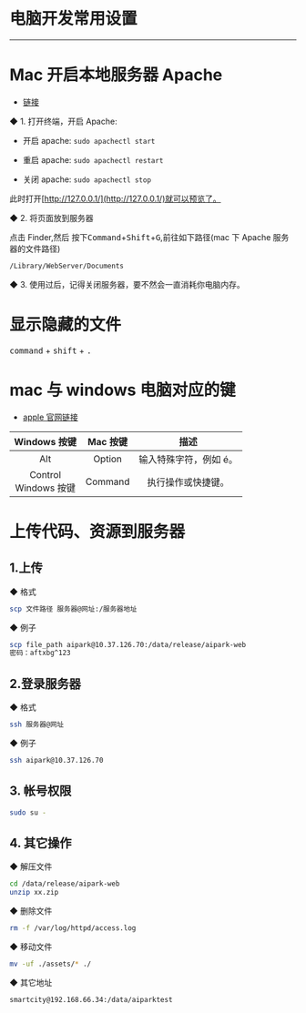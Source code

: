 #  电脑开发常用设置

---

# Mac 开启本地服务器 Apache

- [链接](https://blog.csdn.net/weixin_40222512/article/details/95528139)

◆ 1. 打开终端，开启 Apache:

- 开启 apache: `sudo apachectl start`

- 重启 apache: `sudo apachectl restart`

- 关闭 apache: `sudo apachectl stop`

此时打开[http://127.0.0.1/](http://127.0.0.1/)就可以预览了。

◆ 2. 将页面放到服务器

点击 Finder,然后 按下<kbd>Command</kbd>+<kbd>Shift</kbd>+<kbd>G</kbd>,前往如下路径(mac 下 Apache 服务器的文件路径)

```bash
/Library/WebServer/Documents
```

◆ 3. 使用过后，记得关闭服务器，要不然会一直消耗你电脑内存。

# 显示隐藏的文件

<kbd>command</kbd> + <kbd>shift</kbd> + <kbd>.</kbd>

# mac 与 windows 电脑对应的键

- [apple 官网链接](https://support.apple.com/zh-cn/guide/mac-help/cpmh0152/mac)

|       Windows 按键        | Mac 按键 |          描述          |
| :-----------------------: | :------: | :--------------------: |
|            Alt            |  Option  | 输入特殊字符，例如 é。 |
| Control<br />Windows 按键 | Command  |   执行操作或快捷键。   |

# 上传代码、资源到服务器

## 1.上传

◆ 格式

```bash
scp 文件路径 服务器@网址:/服务器地址
```

◆ 例子

```bash
scp file_path aipark@10.37.126.70:/data/release/aipark-web
密码：aftxbg^123
```

## 2.登录服务器

◆ 格式

```bash
ssh 服务器@网址
```

◆ 例子

```bash
ssh aipark@10.37.126.70
```

## 3. 帐号权限

```bash
sudo su -
```

## 4. 其它操作

◆ 解压文件

```bash
cd /data/release/aipark-web
unzip xx.zip
```

◆ 删除文件

```bash
rm -f /var/log/httpd/access.log
```

◆ 移动文件

```bash
mv -uf ./assets/* ./
```

◆ 其它地址

```bash
smartcity@192.168.66.34:/data/aiparktest
```
